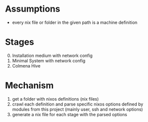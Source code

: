 # Assumptions

- every nix file or folder in the given path is a machine definition

# Stages

0. Installation medium with network config
1. Minimal System with network config
2. Colmena Hive

# Mechanism

1. get a folder with nixos definitions (nix files)
2. crawl each definition and parse specific nixos options defined by modules from this project (mainly user, ssh and network options)
3. generate a nix file for each stage with the parsed options
